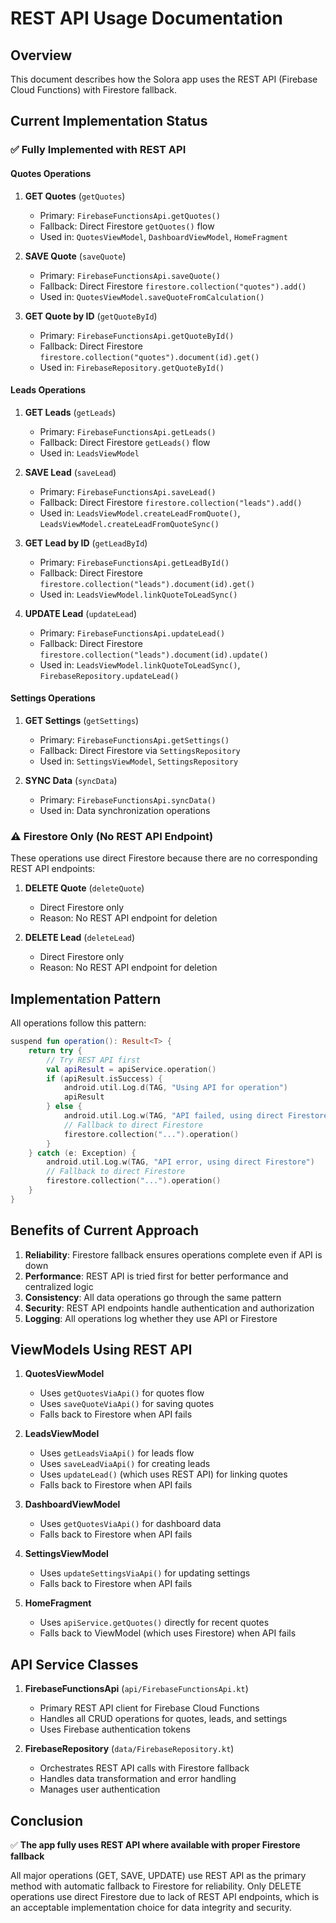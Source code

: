 # REST API Usage Documentation

## Overview
This document describes how the Solora app uses the REST API (Firebase Cloud Functions) with Firestore fallback.

## Current Implementation Status

### ✅ Fully Implemented with REST API

#### Quotes Operations
1. **GET Quotes** (`getQuotes`)
   - Primary: `FirebaseFunctionsApi.getQuotes()` 
   - Fallback: Direct Firestore `getQuotes()` flow
   - Used in: `QuotesViewModel`, `DashboardViewModel`, `HomeFragment`

2. **SAVE Quote** (`saveQuote`)
   - Primary: `FirebaseFunctionsApi.saveQuote()`
   - Fallback: Direct Firestore `firestore.collection("quotes").add()`
   - Used in: `QuotesViewModel.saveQuoteFromCalculation()`

3. **GET Quote by ID** (`getQuoteById`)
   - Primary: `FirebaseFunctionsApi.getQuoteById()`
   - Fallback: Direct Firestore `firestore.collection("quotes").document(id).get()`
   - Used in: `FirebaseRepository.getQuoteById()`

#### Leads Operations
1. **GET Leads** (`getLeads`)
   - Primary: `FirebaseFunctionsApi.getLeads()`
   - Fallback: Direct Firestore `getLeads()` flow
   - Used in: `LeadsViewModel`

2. **SAVE Lead** (`saveLead`)
   - Primary: `FirebaseFunctionsApi.saveLead()`
   - Fallback: Direct Firestore `firestore.collection("leads").add()`
   - Used in: `LeadsViewModel.createLeadFromQuote()`, `LeadsViewModel.createLeadFromQuoteSync()`

3. **GET Lead by ID** (`getLeadById`)
   - Primary: `FirebaseFunctionsApi.getLeadById()`
   - Fallback: Direct Firestore `firestore.collection("leads").document(id).get()`
   - Used in: `LeadsViewModel.linkQuoteToLeadSync()`

4. **UPDATE Lead** (`updateLead`)
   - Primary: `FirebaseFunctionsApi.updateLead()`
   - Fallback: Direct Firestore `firestore.collection("leads").document(id).update()`
   - Used in: `LeadsViewModel.linkQuoteToLeadSync()`, `FirebaseRepository.updateLead()`

#### Settings Operations
1. **GET Settings** (`getSettings`)
   - Primary: `FirebaseFunctionsApi.getSettings()`
   - Fallback: Direct Firestore via `SettingsRepository`
   - Used in: `SettingsViewModel`, `SettingsRepository`

2. **SYNC Data** (`syncData`)
   - Primary: `FirebaseFunctionsApi.syncData()`
   - Used in: Data synchronization operations

### ⚠️ Firestore Only (No REST API Endpoint)

These operations use direct Firestore because there are no corresponding REST API endpoints:

1. **DELETE Quote** (`deleteQuote`)
   - Direct Firestore only
   - Reason: No REST API endpoint for deletion

2. **DELETE Lead** (`deleteLead`)
   - Direct Firestore only
   - Reason: No REST API endpoint for deletion

## Implementation Pattern

All operations follow this pattern:

```kotlin
suspend fun operation(): Result<T> {
    return try {
        // Try REST API first
        val apiResult = apiService.operation()
        if (apiResult.isSuccess) {
            android.util.Log.d(TAG, "Using API for operation")
            apiResult
        } else {
            android.util.Log.w(TAG, "API failed, using direct Firestore")
            // Fallback to direct Firestore
            firestore.collection("...").operation()
        }
    } catch (e: Exception) {
        android.util.Log.w(TAG, "API error, using direct Firestore")
        // Fallback to direct Firestore
        firestore.collection("...").operation()
    }
}
```

## Benefits of Current Approach

1. **Reliability**: Firestore fallback ensures operations complete even if API is down
2. **Performance**: REST API is tried first for better performance and centralized logic
3. **Consistency**: All data operations go through the same pattern
4. **Security**: REST API endpoints handle authentication and authorization
5. **Logging**: All operations log whether they use API or Firestore

## ViewModels Using REST API

1. **QuotesViewModel**
   - Uses `getQuotesViaApi()` for quotes flow
   - Uses `saveQuoteViaApi()` for saving quotes
   - Falls back to Firestore when API fails

2. **LeadsViewModel**
   - Uses `getLeadsViaApi()` for leads flow
   - Uses `saveLeadViaApi()` for creating leads
   - Uses `updateLead()` (which uses REST API) for linking quotes
   - Falls back to Firestore when API fails

3. **DashboardViewModel**
   - Uses `getQuotesViaApi()` for dashboard data
   - Falls back to Firestore when API fails

4. **SettingsViewModel**
   - Uses `updateSettingsViaApi()` for updating settings
   - Falls back to Firestore when API fails

5. **HomeFragment**
   - Uses `apiService.getQuotes()` directly for recent quotes
   - Falls back to ViewModel (which uses Firestore) when API fails

## API Service Classes

1. **FirebaseFunctionsApi** (`api/FirebaseFunctionsApi.kt`)
   - Primary REST API client for Firebase Cloud Functions
   - Handles all CRUD operations for quotes, leads, and settings
   - Uses Firebase authentication tokens

2. **FirebaseRepository** (`data/FirebaseRepository.kt`)
   - Orchestrates REST API calls with Firestore fallback
   - Handles data transformation and error handling
   - Manages user authentication

## Conclusion

✅ **The app fully uses REST API where available with proper Firestore fallback**

All major operations (GET, SAVE, UPDATE) use REST API as the primary method with automatic fallback to Firestore for reliability. Only DELETE operations use direct Firestore due to lack of REST API endpoints, which is an acceptable implementation choice for data integrity and security.

